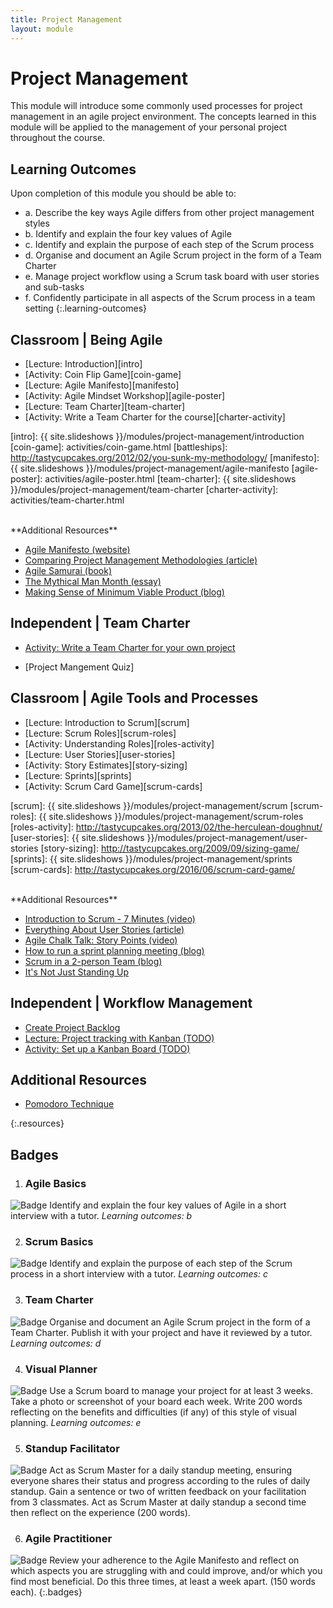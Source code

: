 ```yaml
---
title: Project Management
layout: module
---
```



# Project Management

This module will introduce some commonly used processes for project management in an agile project environment. The concepts learned in this module will be applied to the management of your personal project throughout the course.






## Learning Outcomes

Upon completion of this module you should be able to:

- a. Describe the key ways Agile differs from other project management styles
- b. Identify and explain the four key values of Agile
- c. Identify and explain the purpose of each step of the Scrum process
- d. Organise and document an Agile Scrum project in the form of a Team Charter
- e. Manage project workflow using a Scrum task board with user stories and sub-tasks
- f. Confidently participate in all aspects of the Scrum process in a team setting
{:.learning-outcomes}





## Classroom | Being Agile

- [Lecture: Introduction][intro]
- [Activity: Coin Flip Game][coin-game]
- [Lecture: Agile Manifesto][manifesto]
- [Activity: Agile Mindset Workshop][agile-poster]
- [Lecture: Team Charter][team-charter]
- [Activity: Write a Team Charter for the course][charter-activity]

[intro]: {{ site.slideshows }}/modules/project-management/introduction
[coin-game]: activities/coin-game.html
[battleships]: http://tastycupcakes.org/2012/02/you-sunk-my-methodology/
[manifesto]: {{ site.slideshows }}/modules/project-management/agile-manifesto
[agile-poster]: activities/agile-poster.html
[team-charter]: {{ site.slideshows }}/modules/project-management/team-charter
[charter-activity]: activities/team-charter.html


<br>
**Additional Resources**

- [Agile Manifesto (website)](http://agilemanifesto.org/)
- [Comparing Project Management Methodologies (article)](https://www.wrike.com/project-management-guide/methodologies/)
- [Agile Samurai (book)](http://librarysearch.auckland.ac.nz/UOA2_A:Combined_Local:uoa_alma21257524290002091)
- [The Mythical Man Month (essay)](https://www.cs.drexel.edu/~yfcai/CS451/RequiredReadings/MythicalManMonth.pdf)
- [Making Sense of Minimum Viable Product (blog)](http://blog.crisp.se/2016/01/25/henrikkniberg/making-sense-of-mvp)




## Independent | Team Charter

- [Activity: Write a Team Charter for your own project](independent-charter)

[independent-charter]: activities/independent-charter.html

- [Project Mangement Quiz] 




## Classroom | Agile Tools and Processes

- [Lecture: Introduction to Scrum][scrum]
- [Lecture: Scrum Roles][scrum-roles]
- [Activity: Understanding Roles][roles-activity]
- [Lecture: User Stories][user-stories]
- [Activity: Story Estimates][story-sizing]
- [Lecture: Sprints][sprints]
- [Activity: Scrum Card Game][scrum-cards]

[scrum]: {{ site.slideshows }}/modules/project-management/scrum
[scrum-roles]: {{ site.slideshows }}/modules/project-management/scrum-roles
[roles-activity]: http://tastycupcakes.org/2013/02/the-herculean-doughnut/
[user-stories]: {{ site.slideshows }}/modules/project-management/user-stories
[story-sizing]: http://tastycupcakes.org/2009/09/sizing-game/
[sprints]: {{ site.slideshows }}/modules/project-management/sprints
[scrum-cards]: http://tastycupcakes.org/2016/06/scrum-card-game/

<br>
**Additional Resources**

- [Introduction to Scrum - 7 Minutes (video)](https://www.youtube.com/watch?v=9TycLR0TqFA)
- [Everything About User Stories (article)](https://www.mountaingoatsoftware.com/agile/user-stories)
- [Agile Chalk Talk: Story Points (video)](https://www.youtube.com/watch?v=90Xx8QVnXRc)
- [How to run a sprint planning meeting (blog)](http://nomad8.com/how-to-run-a-sprint-planning-meeting-the-way-i-like-it/)
- [Scrum in a 2-person Team (blog)](http://www.boost.co.nz/blog/2013/01/the-tiny-scrum/)
- [It's Not Just Standing Up](http://martinfowler.com/articles/itsNotJustStandingUp.html)




## Independent | Workflow Management

- [Create Project Backlog](project-backlog)
- [Lecture: Project tracking with Kanban (TODO)](#)
- [Activity: Set up a Kanban Board (TODO)](#)




<!--
## Independent | Elevator Pitches

- [Lecture: Pitching][pitching]
- [Activity: The Customer Pitch (TODO)](#)
- [Activity: The Casual Pitch (TODO)](#)
- [Activity: Project Vision (TODO)](#)
- [Activity: Peer Review (TODO)](#)

[pitching]: {{ site.slideshows }}/modules/project-management/pitches
-->









## Additional Resources


- [Pomodoro Technique](http://pomodorotechnique.com/)

{:.resources}






## Badges

1. ### Agile Basics
![Badge](images/badges/agile-basics.png)
Identify and explain the four key values of Agile in a short interview with a tutor.
_Learning outcomes: b_


2. ### Scrum Basics
![Badge](images/badges/scrum-basics.png)
Identify and explain the purpose of each step of the Scrum process in a short interview with a tutor.
_Learning outcomes: c_


3. ### Team Charter
![Badge](images/badges/team-charter.png)
Organise and document an Agile Scrum project in the form of a Team Charter. Publish it with your project and have it reviewed by a tutor.
_Learning outcomes: d_


4. ### Visual Planner
![Badge](images/badges/visual-planner.png)
Use a Scrum board to manage your project for at least 3 weeks. Take a photo or screenshot of your board each week. Write 200 words reflecting on the benefits and difficulties (if any) of this style of visual planning.
_Learning outcomes: e_


5. ### Standup Facilitator
![Badge](images/badges/standup-facilitator.png)
Act as Scrum Master for a daily standup meeting, ensuring everyone shares their status and progress according to the rules of daily standup. Gain a sentence or two of written feedback on your facilitation from 3 classmates. Act as Scrum Master at daily standup a second time then reflect on the experience (200 words).


6. ### Agile Practitioner
![Badge](images/badges/agile-practitioner.png)
Review your adherence to the Agile Manifesto and reflect on which aspects you are struggling with and could improve, and/or which you find most beneficial. Do this three times, at least a week apart. (150 words each).
{:.badges}
